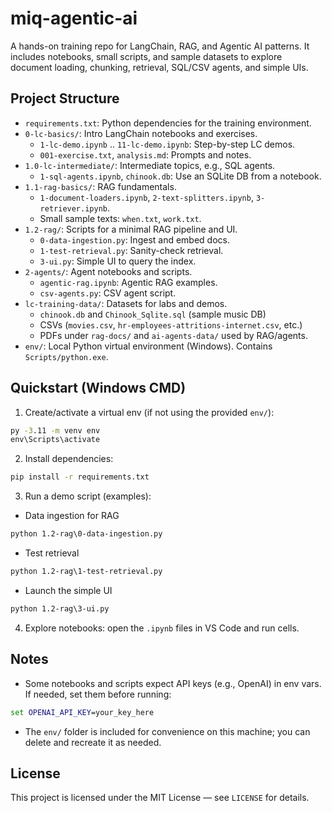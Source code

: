 # miq-agentic-ai

A hands-on training repo for LangChain, RAG, and Agentic AI patterns. It includes notebooks, small scripts, and sample datasets to explore document loading, chunking, retrieval, SQL/CSV agents, and simple UIs.

## Project Structure

- `requirements.txt`: Python dependencies for the training environment.
- `0-lc-basics/`: Intro LangChain notebooks and exercises.
  - `1-lc-demo.ipynb` .. `11-lc-demo.ipynb`: Step-by-step LC demos.
  - `001-exercise.txt`, `analysis.md`: Prompts and notes.
- `1.0-lc-intermediate/`: Intermediate topics, e.g., SQL agents.
  - `1-sql-agents.ipynb`, `chinook.db`: Use an SQLite DB from a notebook.
- `1.1-rag-basics/`: RAG fundamentals.
  - `1-document-loaders.ipynb`, `2-text-splitters.ipynb`, `3-retriever.ipynb`.
  - Small sample texts: `when.txt`, `work.txt`.
- `1.2-rag/`: Scripts for a minimal RAG pipeline and UI.
  - `0-data-ingestion.py`: Ingest and embed docs.
  - `1-test-retrieval.py`: Sanity-check retrieval.
  - `3-ui.py`: Simple UI to query the index.
- `2-agents/`: Agent notebooks and scripts.
  - `agentic-rag.ipynb`: Agentic RAG examples.
  - `csv-agents.py`: CSV agent script.
- `lc-training-data/`: Datasets for labs and demos.
  - `chinook.db` and `Chinook_Sqlite.sql` (sample music DB)
  - CSVs (`movies.csv`, `hr-employees-attritions-internet.csv`, etc.)
  - PDFs under `rag-docs/` and `ai-agents-data/` used by RAG/agents.
- `env/`: Local Python virtual environment (Windows). Contains `Scripts/python.exe`.

## Quickstart (Windows CMD)

1) Create/activate a virtual env (if not using the provided `env/`):

```cmd
py -3.11 -m venv env
env\Scripts\activate
```

2) Install dependencies:

```cmd
pip install -r requirements.txt
```

3) Run a demo script (examples):

- Data ingestion for RAG
```cmd
python 1.2-rag\0-data-ingestion.py
```

- Test retrieval
```cmd
python 1.2-rag\1-test-retrieval.py
```

- Launch the simple UI
```cmd
python 1.2-rag\3-ui.py
```

4) Explore notebooks: open the `.ipynb` files in VS Code and run cells.

## Notes

- Some notebooks and scripts expect API keys (e.g., OpenAI) in env vars. If needed, set them before running:

```cmd
set OPENAI_API_KEY=your_key_here
```

- The `env/` folder is included for convenience on this machine; you can delete and recreate it as needed.

## License

This project is licensed under the MIT License — see `LICENSE` for details.